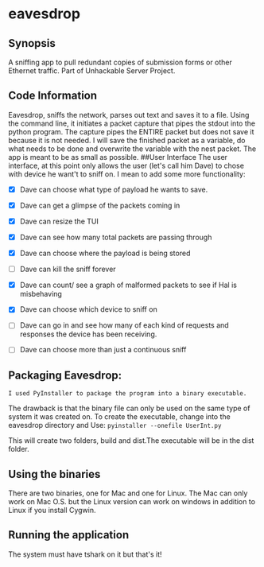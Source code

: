 # eavesdrop

 ## Synopsis
A sniffing app to pull redundant copies of submission forms or 
other Ethernet traffic. Part of Unhackable Server Project. 

## Code Information

Eavesdrop, sniffs the network, parses out text and saves it to a file.
    Using the command line, it initiates a packet capture that pipes the stdout into the python program.
    The capture pipes the ENTIRE packet but does not save it because it is not needed. 
    I will save the finished packet as a variable, do what needs to be done and overwrite the variable with the nest packet.
    The app is meant to be as small as possible.
##User Interface
   The user interface, at this point only allows the user (let's call him Dave) to chose with device he want't to sniff on.
   I mean to add some more functionality:
 
  -[x] Dave can choose what type of payload he wants to save.
  -[x] Dave can get a glimpse of the packets coming in
  -[x] Dave can resize the TUI
  -[x] Dave can see how many total packets are passing through
  -[x] Dave can choose where the payload is being stored
  -[ ] Dave can kill the sniff forever
  -[x] Dave can count/ see a graph of malformed packets to see if Hal is misbehaving
  -[x] Dave can choose which device to sniff on
  -[ ] Dave can go in and see how many of each kind of requests and
       responses the device has been receiving.
  -[ ] Dave can choose more than just a continuous sniff
 


## Packaging Eavesdrop:

    I used PyInstaller to package the program into a binary executable.
The drawback is that the binary file can only be used on the same type of
system it was created on.
To create the executable, change into the eavesdrop directory and
Use: ```pyinstaller --onefile UserInt.py```

This will create two folders, build and dist.The executable will be in
the dist folder.
## Using the binaries
There are two binaries, one for Mac and one for Linux. The Mac can only work on Mac O.S. but the Linux
version can  work on windows in addition to Linux if you install Cygwin.

## Running the application

The system must have tshark on it but that's it! 





